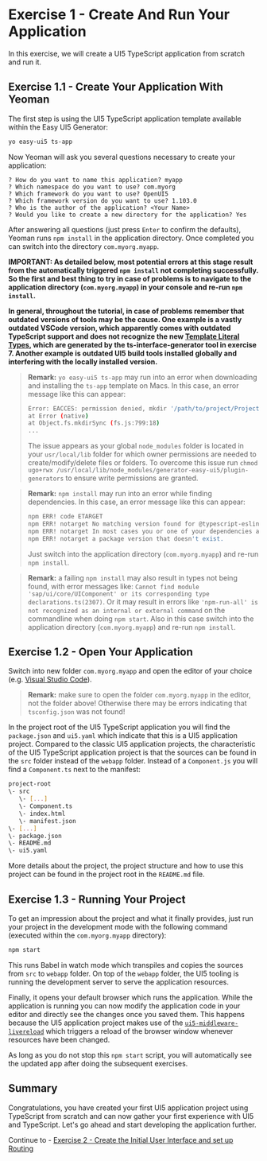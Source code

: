 # Exercise 1 - Create And Run Your Application

In this exercise, we will create a UI5 TypeScript application from scratch and run it.

## Exercise 1.1 - Create Your Application With Yeoman

The first step is using the UI5 TypeScript application template available within the Easy UI5 Generator:

```sh
yo easy-ui5 ts-app
```

Now Yeoman will ask you several questions necessary to create your application:

```
? How do you want to name this application? myapp
? Which namespace do you want to use? com.myorg
? Which framework do you want to use? OpenUI5
? Which framework version do you want to use? 1.103.0
? Who is the author of the application? <Your Name>
? Would you like to create a new directory for the application? Yes
```

After answering all questions (just press `Enter` to confirm the defaults), Yeoman runs `npm install` in the application directory. Once completed you can switch into the directory `com.myorg.myapp`.

**IMPORTANT: As detailed below, most potential errors at this stage result from the automatically triggered `npm install` not completing successfully. So the first and best thing to try in case of problems is to navigate to the application directory (`com.myorg.myapp`) in your console and re-run `npm install`.**

**In general, throughout the tutorial, in case of problems remember that outdated versions of tools may be the cause. One example is a vastly outdated VSCode version, which apparently comes with outdated TypeScript support and does not recognize the new [Template Literal Types](https://www.typescriptlang.org/docs/handbook/2/template-literal-types.html), which are generated by the ts-interface-generator tool in exercise 7. Another example is outdated UI5 build tools installed globally and interfering with the locally installed version.**

> **Remark:** `yo easy-ui5 ts-app` may run into an error when downloading and installing the `ts-app` template on Macs. In this case, an error message like this can appear:
>
> ```sh
> Error: EACCES: permission denied, mkdir '/path/to/project/ProjectName'
> at Error (native)
> at Object.fs.mkdirSync (fs.js:799:18)
> ...
> ```
>
> The issue appears as your global `node_modules` folder is located in your `usr/local/lib` folder for which owner permissions are needed to create/modify/delete files or folders. To overcome this issue run `chmod ugo+rwx /usr/local/lib/node_modules/generator-easy-ui5/plugin-generators` to ensure write permissions are granted.

> **Remark:** `npm install` may run into an error while finding dependencies. In this case, an error message like this can appear:
>
> ```sh
> npm ERR! code ETARGET
> npm ERR! notarget No matching version found for @typescript-eslint/eslint-plugin@^5.6.0.
> npm ERR! notarget In most cases you or one of your dependencies are requesting
> npm ERR! notarget a package version that doesn't exist.
> ```
>
> Just switch into the application directory (`com.myorg.myapp`) and re-run `npm install`.

> **Remark:** a failing `npm install` may also result in types not being found, with error messages like: `Cannot find module 'sap/ui/core/UIComponent' or its corresponding type declarations.ts(2307)`. Or it may result in errors like `'npm-run-all' is not recognized as an internal or external command` on the commandline when doing `npm start`.
> Also in this case switch into the application directory (`com.myorg.myapp`) and re-run `npm install`.

## Exercise 1.2 - Open Your Application

Switch into new folder `com.myorg.myapp` and open the editor of your choice (e.g. [Visual Studio Code](https://code.visualstudio.com/)).

> **Remark:** make sure to open the folder `com.myorg.myapp` in the editor, not the folder above! Otherwise there may be errors indicating that `tsconfig.json` was not found!

In the project root of the UI5 TypeScript application you will find the `package.json` and `ui5.yaml` which indicate that this is a UI5 application project. Compared to the classic UI5 application projects, the characteristic of the UI5 TypeScript application project is that the sources can be found in the `src` folder instead of the `webapp` folder. Instead of a `Component.js` you will find a `Component.ts` next to the manifest:

```sh
project-root
\- src
   \- [...]
   \- Component.ts
   \- index.html
   \- manifest.json
\- [...]
\- package.json
\- README.md
\- ui5.yaml
```

More details about the project, the project structure and how to use this project can be found in the project root in the `README.md` file.

## Exercise 1.3 - Running Your Project

To get an impression about the project and what it finally provides, just run your project in the development mode with the following command (executed within the `com.myorg.myapp` directory):

```sh
npm start
```

This runs Babel in watch mode which transpiles and copies the sources from `src` to `webapp` folder. On top of the `webapp` folder, the UI5 tooling is running the development server to serve the application resources.

Finally, it opens your default browser which runs the application. While the application is running you can now modify the application code in your editor and directly see the changes once you saved them. This happens because the UI5 application project makes use of the [`ui5-middleware-livereload`](https://www.npmjs.com/package/ui5-middleware-livereload) which triggers a reload of the browser window whenever resources have been changed.

As long as you do not stop this `npm start` script, you will automatically see the updated app after doing the subsequent exercises.

## Summary

Congratulations, you have created your first UI5 application project using TypeScript from scratch and can now gather your first experience with UI5 and TypeScript. Let's go ahead and start developing the application further.

Continue to - [Exercise 2 - Create the Initial User Interface and set up Routing](../ex2/README.md)
